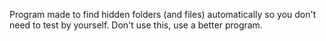 Program made to find hidden folders (and files) automatically so you don't need to test by yourself. Don't use this, use a better program.